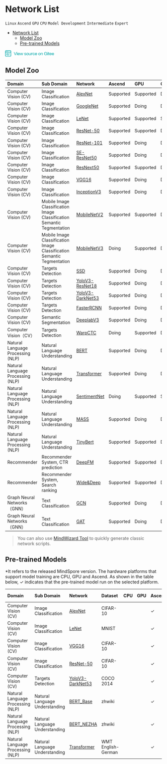 # Network List

`Linux` `Ascend` `GPU` `CPU` `Model Development` `Intermediate` `Expert`

<!-- TOC -->

- [Network List](#network-list)
    - [Model Zoo](#model-zoo)
    - [Pre-trained Models](#pre-trained-models)

<!-- /TOC -->

<a href="https://gitee.com/mindspore/docs/blob/r1.0/docs/note/source_en/network_list.md" target="_blank"><img src="./_static/logo_source.png"></a>

## Model Zoo

|  Domain | Sub Domain    | Network                                   | Ascend | GPU | CPU 
|:------   |:------| :-----------                               |:------   |:------  |:-----
|Computer Vision (CV) | Image Classification  | [AlexNet](https://gitee.com/mindspore/mindspore/blob/master/model_zoo/official/cv/alexnet/src/alexnet.py)          |  Supported |  Supported | Doing
| Computer Vision (CV)  | Image Classification  | [GoogleNet](https://gitee.com/mindspore/mindspore/blob/master/model_zoo/official/cv/googlenet/src/googlenet.py)                                               |  Supported     | Doing | Doing
| Computer Vision (CV)  | Image Classification  | [LeNet](https://gitee.com/mindspore/mindspore/blob/master/model_zoo/official/cv/lenet/src/lenet.py)              |  Supported |  Supported | Supported
| Computer Vision (CV)  | Image Classification  | [ResNet-50](https://gitee.com/mindspore/mindspore/blob/master/model_zoo/official/cv/resnet/src/resnet.py)          |  Supported |  Supported | Doing
|Computer Vision (CV)  | Image Classification  | [ResNet-101](https://gitee.com/mindspore/mindspore/blob/master/model_zoo/official/cv/resnet/src/resnet.py)                                              |  Supported |Doing | Doing
|Computer Vision (CV)  | Image Classification  | [SE-ResNet50](https://gitee.com/mindspore/mindspore/blob/master/model_zoo/official/cv/resnet/src/resnet.py)                                              |  Supported |Doing | Doing
|Computer Vision (CV)  | Image Classification  | [ResNext50](https://gitee.com/mindspore/mindspore/blob/master/model_zoo/official/cv/resnext50/src/image_classification.py)                                             |  Supported | Supported | Doing
| Computer Vision (CV)  | Image Classification  | [VGG16](https://gitee.com/mindspore/mindspore/blob/master/model_zoo/official/cv/vgg16/src/vgg.py)                |  Supported |  Doing | Doing
| Computer Vision (CV)  | Image Classification  | [InceptionV3](https://gitee.com/mindspore/mindspore/blob/master/model_zoo/official/cv/inceptionv3/src/inception_v3.py)                |  Supported |  Doing | Doing
| Computer Vision (CV)  | Mobile Image Classification<br>Image Classification<br>Semantic Tegmentation  | [MobileNetV2](https://gitee.com/mindspore/mindspore/blob/master/model_zoo/official/cv/mobilenetv2/src/mobilenetV2.py)                   |  Supported |  Supported | Doing
| Computer Vision (CV)  | Mobile Image Classification<br>Image Classification<br>Semantic Tegmentation  | [MobileNetV3](https://gitee.com/mindspore/mindspore/blob/master/model_zoo/official/cv/mobilenetv3/src/mobilenetV3.py)                   |  Doing |  Supported | Doing
|Computer Vision (CV)  | Targets Detection  | [SSD](https://gitee.com/mindspore/mindspore/blob/master/model_zoo/official/cv/ssd/src/ssd.py)                   |  Supported |Doing | Doing
| Computer Vision (CV)  | Targets Detection  | [YoloV3-ResNet18](https://gitee.com/mindspore/mindspore/blob/master/model_zoo/official/cv/yolov3_resnet18/src/yolov3.py)         |  Supported |  Doing | Doing
| Computer Vision (CV)  | Targets Detection  | [YoloV3-DarkNet53](https://gitee.com/mindspore/mindspore/blob/master/model_zoo/official/cv/yolov3_darknet53/src/yolo.py)         |  Supported |  Doing | Doing
| Computer Vision (CV)  | Targets Detection  | [FasterRCNN](https://gitee.com/mindspore/mindspore/blob/master/model_zoo/official/cv/faster_rcnn/src/FasterRcnn/faster_rcnn_r50.py)         |  Supported |  Doing | Doing
| Computer Vision (CV) | Semantic Segmentation  | [DeeplabV3](https://gitee.com/mindspore/mindspore/blob/master/model_zoo/official/cv/deeplabv3/src/nets/deeplab_v3/deeplab_v3.py)                                           |  Supported |  Doing | Doing
| Computer Vision（CV） | Targets Detection  | [WarpCTC](https://gitee.com/mindspore/mindspore/blob/master/model_zoo/official/cv/warpctc/src/warpctc.py)                    |  Doing |  Supported | Doing
| Natural Language Processing (NLP) | Natural Language Understanding  | [BERT](https://gitee.com/mindspore/mindspore/blob/master/model_zoo/official/nlp/bert/src/bert_model.py)                                          |  Supported |  Doing | Doing
| Natural Language Processing (NLP) | Natural Language Understanding  | [Transformer](https://gitee.com/mindspore/mindspore/blob/master/model_zoo/official/nlp/transformer/src/transformer_model.py)                                          |  Supported |  Doing | Doing
| Natural Language Processing (NLP) | Natural Language Understanding  | [SentimentNet](https://gitee.com/mindspore/mindspore/blob/master/model_zoo/official/nlp/lstm/src/lstm.py)                                          |  Doing |  Supported | Supported
| Natural Language Processing (NLP) | Natural Language Understanding  | [MASS](https://gitee.com/mindspore/mindspore/blob/master/model_zoo/official/nlp/mass/src/transformer/transformer_for_train.py)                                          |  Supported |  Doing | Doing
| Natural Language Processing (NLP) | Natural Language Understanding  | [TinyBert](https://gitee.com/mindspore/mindspore/blob/master/model_zoo/official/nlp/tinybert/src/tinybert_model.py)                                          |  Supported |  Supported | Doing
| Recommender | Recommender System, CTR prediction  | [DeepFM](https://gitee.com/mindspore/mindspore/blob/master/model_zoo/official/recommend/deepfm/src/deepfm.py)                                          |  Supported |  Supported | Doing
| Recommender | Recommender System, Search ranking  | [Wide&Deep](https://gitee.com/mindspore/mindspore/blob/master/model_zoo/official/recommend/wide_and_deep/src/wide_and_deep.py)                                          |  Supported |  Supported | Doing
| Graph Neural Networks（GNN）| Text Classification  | [GCN](https://gitee.com/mindspore/mindspore/blob/master/model_zoo/official/gnn/gcn/src/gcn.py)                                          |  Supported |  Doing | Doing
| Graph Neural Networks（GNN）| Text Classification  | [GAT](https://gitee.com/mindspore/mindspore/blob/master/model_zoo/official/gnn/gat/src/gat.py)                                          |  Supported |  Doing | Doing

> You can also use [MindWizard Tool](https://gitee.com/mindspore/mindinsight/tree/master/mindinsight/wizard/) to quickly generate classic network scripts.

## Pre-trained Models
*It refers to the released MindSpore version. The hardware platforms that support model training are CPU, GPU and Ascend. As shown in the table below, ✓ indicates that the pre-trained model run on the selected platform.

| Domain | Sub Domain| Network | Dataset | CPU   | GPU | Ascend | 0.5.0-beta* 
|:------   |:------ | :------- |:------ |:------   |:------  |:----- |:-----
|Computer Vision (CV) | Image Classification| [AlexNet](https://gitee.com/mindspore/mindspore/blob/master/model_zoo/official/cv/alexnet/src/alexnet.py) | CIFAR-10|    |    | ✓   |  [Download](http://download.mindspore.cn/model_zoo/official/cv/alexnet/alexnet_ascend_0.5.0_cifar10_official_classification_20200716.tar.gz)
|Computer Vision (CV) | Image Classification| [LeNet](https://gitee.com/mindspore/mindspore/blob/master/model_zoo/official/cv/lenet/src/lenet.py)| MNIST |   |   | ✓  | [Download](http://download.mindspore.cn/model_zoo/official/cv/lenet/lenet_ascend_0.5.0_mnist_official_classification_20200716.tar.gz)
|Computer Vision (CV) | Image Classification| [VGG16](https://gitee.com/mindspore/mindspore/blob/master/model_zoo/official/cv/vgg16/src/vgg.py)|    CIFAR-10 | |   | ✓ | [Download](http://download.mindspore.cn/model_zoo/official/cv/vgg/vgg16_ascend_0.5.0_cifar10_official_classification_20200715.tar.gz)
|Computer Vision (CV) | Image Classification| [ResNet-50](https://gitee.com/mindspore/mindspore/blob/master/model_zoo/official/cv/resnet/src/resnet.py) | CIFAR-10|   |    | ✓ |[Download](http://download.mindspore.cn/model_zoo/official/cv/resnet/resnet50_v1.5_ascend_0.3.0_cifar10_official_classification_20200718.tar.gz)
|Computer Vision (CV)  | Targets Detection| [YoloV3-DarkNet53](https://gitee.com/mindspore/mindspore/blob/master/model_zoo/official/cv/yolov3_darknet53/src/yolo.py) | COCO 2014|   |    | ✓  | [Download](http://download.mindspore.cn/model_zoo/official/cv/yolo/yolov3_darknet53_ascend_0.5.0_coco2014_official_object_detection_20200717.tar.gz) 
| Natural Language Processing (NLP) | Natural Language Understanding| [BERT_Base](https://gitee.com/mindspore/mindspore/blob/master/model_zoo/official/nlp/bert/src/bert_model.py) | zhwiki |   |    | ✓  |  [Download](http://download.mindspore.cn/model_zoo/official/nlp/bert/bert_base_ascend_0.5.0_cn-wiki_official_nlp_20200720.tar.gz)
| Natural Language Processing (NLP) | Natural Language Understanding| [BERT_NEZHA](https://gitee.com/mindspore/mindspore/blob/master/model_zoo/official/nlp/bert/src/bert_model.py)| zhwiki|  |    | ✓  |  [Download](http://download.mindspore.cn/model_zoo/official/nlp/bert/bert_nezha_ascend_0.5.0_cn-wiki_official_nlp_20200720.tar.gz) 
| Natural Language Processing (NLP) | Natural Language Understanding| [Transformer](https://gitee.com/mindspore/mindspore/blob/master/model_zoo/official/nlp/transformer/src/transformer_model.py)| WMT English-German|   |   | ✓  | [Download](http://download.mindspore.cn/model_zoo/official/nlp/transformer/transformer_ascend_0.5.0_wmtende_official_machine_translation_20200713.tar.gz)
